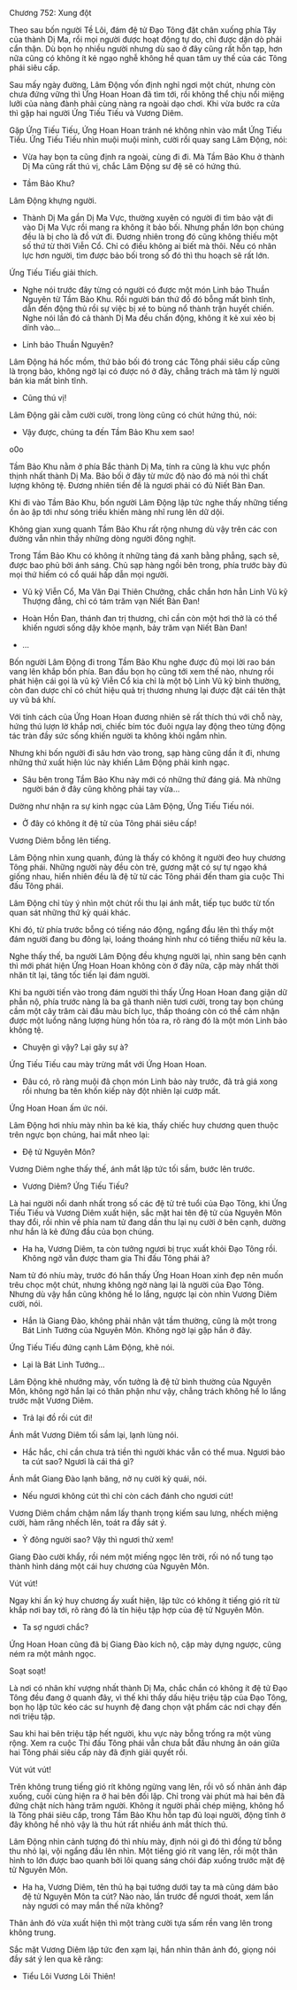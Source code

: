 




Chương 752: Xung đột


Theo sau bốn người Tề Lôi, đám đệ tử Đạo Tông đặt chân xuống phía Tây của thành Dị Ma, rồi mọi người được hoạt động tự do, chỉ được dặn dò phải cẩn thận. Dù bọn họ nhiều người nhưng dù sao ở đây cũng rất hỗn tạp, hơn nữa cũng có không ít kẻ ngạo nghễ không hề quan tâm uy thế của các Tông phái siêu cấp.

Sau mấy ngày đường, Lâm Động vốn định nghỉ ngơi một chút, nhưng còn chưa đứng vững thì Ứng Hoan Hoan đã tìm tới, rồi không thể chịu nổi miệng lưỡi của nàng đành phải cùng nàng ra ngoài dạo chơi. Khi vừa bước ra cửa thì gặp hai người Ứng Tiếu Tiếu và Vương Diêm.

Gặp Ứng Tiếu Tiếu, Ứng Hoan Hoan tránh né không nhìn vào mắt Ứng Tiếu Tiếu. Ứng Tiếu Tiếu nhìn muội muội mình, cười rồi quay sang Lâm Động, nói:

- Vừa hay bọn ta cũng định ra ngoài, cùng đi đi. Mà Tầm Bảo Khu ở thành Dị Ma cũng rất thú vị, chắc Lâm Động sư đệ sẽ có hứng thú.

- Tầm Bảo Khu?

Lâm Động khựng người.

- Thành Dị Ma gần Dị Ma Vực, thường xuyên có người đi tìm bảo vật đi vào Dị Ma Vực rồi mang ra không ít bảo bối. Nhưng phần lớn bọn chúng đều là bị cho là đồ vứt đi. Đương nhiên trong đó cũng không thiếu một số thứ từ thời Viễn Cổ. Chỉ có điều không ai biết mà thôi. Nếu có nhãn lực hơn người, tìm được bảo bối trong số đó thì thu hoạch sẽ rất lớn.

Ứng Tiếu Tiếu giải thích.

- Nghe nói trước đây từng có người có được một món Linh bảo Thuần Nguyên từ Tầm Bảo Khu. Rồi người bán thứ đồ đó bỗng mất bình tĩnh, dẫn đến động thủ rồi sự việc bị xé to bùng nổ thành trận huyết chiến. Nghe nói lần đó cả thành Dị Ma đều chấn động, không ít kẻ xui xẻo bị dính vào…

- Linh bảo Thuần Nguyên?

Lâm Động há hốc mồm, thứ bảo bối đó trong các Tông phái siêu cấp cũng là trọng bảo, không ngờ lại có được nó ở đây, chẳng trách mà tâm lý người bán kia mất bình tĩnh.

- Cũng thú vị!

Lâm Động gãi cằm cười cười, trong lòng cũng có chút hứng thú, nói:

- Vậy được, chúng ta đến Tầm Bảo Khu xem sao!

o0o

Tầm Bảo Khu nằm ở phía Bắc thành Dị Ma, tính ra cũng là khu vực phồn thịnh nhất thành Dị Ma. Bảo bối ở đây từ mức độ nào đó mà nói thì chất lượng không tệ. Đương nhiên tiền đề là ngươi phải có đủ Niết Bàn Đan.

Khi đi vào Tầm Bảo Khu, bốn người Lâm Động lập tức nghe thấy những tiếng ồn ào ập tới như sóng triều khiến màng nhĩ rung lên dữ dội.

Không gian xung quanh Tầm Bảo Khu rất rộng nhưng dù vậy trên các con đường vẫn nhìn thấy những dòng người đông nghịt.

Trong Tầm Bảo Khu có không ít những tảng đá xanh bằng phẳng, sạch sẽ, được bao phủ bởi ánh sáng. Chủ sạp hàng ngồi bên trong, phía trước bày đủ mọi thứ hiếm có cổ quái hấp dẫn mọi người.

- Vũ kỹ Viễn Cổ, Ma Vân Đại Thiên Chưởng, chắc chắn hơn hẳn Linh Vũ kỹ Thượng đẳng, chỉ có tám trăm vạn Niết Bàn Đan!

- Hoàn Hồn Đan, thánh đan trị thương, chỉ cần còn một hơi thở là có thể khiến ngươi sống dậy khỏe mạnh, bảy trăm vạn Niết Bàn Đan!

- …

Bốn người Lâm Động đi trong Tầm Bảo Khu nghe được đủ mọi lời rao bán vang lên khắp bốn phía. Ban đầu bọn họ cũng tới xem thế nào, nhưng rồi phát hiện cái gọi là vũ kỹ Viễn Cổ kia chỉ là một bộ Linh Vũ kỹ bình thường, còn đan dược chỉ có chút hiệu quả trị thương nhưng lại được đặt cái tên thật uy vũ bá khí.

Với tính cách của Ứng Hoan Hoan đương nhiên sẽ rất thích thú với chỗ này, hứng thú lượn lờ khắp nơi, chiếc bím tóc đuôi ngựa lay động theo từng động tác tràn đầy sức sống khiến người ta không khỏi ngắm nhìn.

Nhưng khi bốn người đi sâu hơn vào trong, sạp hàng cũng dần ít đi, nhưng những thứ xuất hiện lúc này khiến Lâm Động phải kinh ngạc.

- Sâu bên trong Tầm Bảo Khu này mới có những thứ đáng giá. Mà những người bán ở đây cũng không phải tay vừa…

Dường như nhận ra sự kinh ngạc của Lâm Động, Ứng Tiếu Tiếu nói.

- Ở đây có không ít đệ tử của Tông phái siêu cấp!

Vương Diêm bỗng lên tiếng.

Lâm Động nhìn xung quanh, đúng là thấy có không ít người đeo huy chương Tông phái. Những người này đều còn trẻ, gương mặt có sự tự ngạo khá giống nhau, hiển nhiên đều là đệ tử từ các Tông phái đến tham gia cuộc Thi đấu Tông phái.

Lâm Động chỉ tùy ý nhìn một chút rồi thu lại ánh mắt, tiếp tục bước từ tốn quan sát những thứ kỳ quái khác.

Khi đó, từ phía trước bỗng có tiếng náo động, ngẩng đầu lên thì thấy một đám người đang bu đông lại, loáng thoáng hình như có tiếng thiếu nữ kêu la.

Nghe thấy thế, ba người Lâm Động đều khựng người lại, nhìn sang bên cạnh thì mới phát hiện Ứng Hoan Hoan không còn ở đây nữa, cặp mày nhất thời nhăn tít lại, tăng tốc tiến lại đám người.

Khi ba người tiến vào trong đám người thì thấy Ứng Hoan Hoan đang giận dữ phẫn nộ, phía trước nàng là ba gã thanh niên tươi cười, trong tay bọn chúng cầm một cây trâm cài đầu màu bích lục, thấp thoáng còn có thể cảm nhận được một luồng năng lượng hùng hồn tỏa ra, rõ ràng đó là một món Linh bảo không tệ.

- Chuyện gì vậy? Lại gây sự à?

Ứng Tiếu Tiếu cau mày trừng mắt với Ứng Hoan Hoan.

- Đâu có, rõ ràng muội đã chọn món Linh bảo này trước, đã trả giá xong rồi nhưng ba tên khốn kiếp này đột nhiên lại cướp mất.

Ứng Hoan Hoan ấm ức nói.

Lâm Động hơi nhíu mày nhìn ba kẻ kia, thấy chiếc huy chương quen thuộc trên ngực bọn chúng, hai mắt nheo lại:

- Đệ tử Nguyên Môn?

Vương Diêm nghe thấy thế, ánh mắt lập tức tối sầm, bước lên trước.

- Vương Diêm? Ứng Tiếu Tiếu?

Là hai người nổi danh nhất trong số các đệ tử trẻ tuổi của Đạo Tông, khi Ứng Tiếu Tiếu và Vương Diêm xuất hiện, sắc mặt hai tên đệ tử của Nguyên Môn thay đổi, rồi nhìn về phía nam tử đang dần thu lại nụ cười ở bên cạnh, dường như hắn là kẻ đứng đầu của bọn chúng.

- Ha ha, Vương Diêm, ta còn tưởng ngươi bị trục xuất khỏi Đạo Tông rồi. Không ngờ vẫn được tham gia Thi đấu Tông phái à?

Nam tử đó nhíu mày, trước đó hắn thấy Ứng Hoan Hoan xinh đẹp nên muốn trêu chọc một chút, nhưng không ngờ nàng lại là người của Đạo Tông. Nhưng dù vậy hắn cũng không hề lo lắng, ngược lại còn nhìn Vương Diêm cười, nói.

- Hắn là Giang Đào, không phải nhân vật tầm thường, cũng là một trong Bát Linh Tướng của Nguyên Môn. Không ngờ lại gặp hắn ở đây.

Ứng Tiếu Tiếu đứng cạnh Lâm Động, khẽ nói.

- Lại là Bát Linh Tướng…

Lâm Động khẽ nhướng mày, vốn tưởng là đệ tử bình thường của Nguyên Môn, không ngờ hắn lại có thân phận như vậy, chẳng trách không hề lo lắng trước mặt Vương Diêm.

- Trả lại đồ rồi cút đi!

Ánh mắt Vương Diêm tối sầm lại, lạnh lùng nói.

- Hắc hắc, chỉ cần chưa trả tiền thì người khác vẫn có thể mua. Ngươi bảo ta cút sao? Ngươi là cái thá gì?

Ánh mắt Giang Đào lạnh băng, nở nụ cười kỳ quái, nói.

- Nếu ngươi không cút thì chỉ còn cách đánh cho ngươi cút!

Vương Diêm chầm chậm nắm lấy thanh trọng kiếm sau lưng, nhếch miệng cười, hàm răng nhếch lên, toát ra đầy sát ý.

- Ỷ đông người sao? Vậy thì ngươi thử xem!

Giang Đào cười khẩy, rồi ném một miếng ngọc lên trời, rối nó nổ tung tạo thành hình dáng một cái huy chương của Nguyên Môn.

Vút vút!

Ngay khi ấn ký huy chương ấy xuất hiện, lập tức có không ít tiếng gió rít từ khắp nơi bay tới, rõ ràng đó là tín hiệu tập hợp của đệ tử Nguyên Môn.

- Ta sợ ngươi chắc?

Ứng Hoan Hoan cũng đã bị Giang Đào kích nộ, cặp mày dựng ngược, cũng ném ra một mảnh ngọc.

Soạt soạt!

Là nơi có nhân khí vượng nhất thành Dị Ma, chắc chắn có không ít đệ tử Đạo Tông đều đang ở quanh đây, vì thế khi thấy dấu hiệu triệu tập của Đạo Tông, bọn họ lập tức kéo các sư huynh đệ đang chọn vật phẩm các nơi chạy đến nơi triệu tập.

Sau khi hai bên triệu tập hết người, khu vực này bỗng trống ra một vùng rộng. Xem ra cuộc Thi đấu Tông phái vẫn chưa bắt đầu nhưng ân oán giữa hai Tông phái siêu cấp này đã định giải quyết rồi.

Vút vút vút!

Trên không trung tiếng gió rít không ngừng vang lên, rồi vô số nhân ảnh đáp xuống, cuối cùng hiện ra ở hai bên đối lập. Chỉ trong vài phút mà hai bên đã đứng chật ních hàng trăm người. Không ít người phải chép miệng, không hổ là Tông phái siêu cấp, trong Tầm Bảo Khu hỗn tạp đủ loại người, động tĩnh ở đây không hề nhỏ vậy là thu hút rất nhiều ánh mắt thích thú.

Lâm Động nhìn cảnh tượng đó thì nhíu mày, định nói gì đó thì đồng tử bỗng thu nhỏ lại, vội ngẩng đầu lên nhìn. Một tiếng gió rít vang lên, rồi một thân hình to lớn được bao quanh bởi lôi quang sáng chói đáp xuống trước mặt đệ tử Nguyên Môn.

- Ha ha, Vương Diêm, tên thủ hạ bại tướng dưới tay ta mà cũng dám bảo đệ tử Nguyên Môn ta cút? Nào nào, lần trước để ngươi thoát, xem lần này ngươi có may mắn thế nữa không?

Thân ảnh đó vừa xuất hiện thì một tràng cười tựa sấm rền vang lên trong không trung.

Sắc mặt Vương Diêm lập tức đen xạm lại, hắn nhìn thân ảnh đó, giọng nói đầy sát ý len qua kẽ răng:

- Tiểu Lôi Vương Lôi Thiên!




